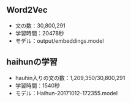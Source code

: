## Word2Vec
* 文の数：30,800,291
* 学習時間：20478秒
* モデル：output/embeddings.model


## haihunの学習
* hauhin入りの文の数：1,209,350/30,800,291
* 学習時間：1540秒
* モデル：Haihun-20171012-172355.model